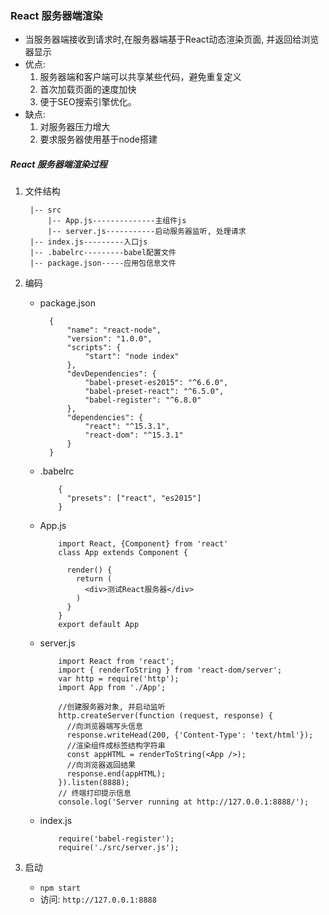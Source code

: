### React 服务器端渲染
- 当服务器端接收到请求时,在服务器端基于React动态渲染页面, 并返回给浏览器显示
- 优点:
    1. 服务器端和客户端可以共享某些代码，避免重复定义
    2. 首次加载页面的速度加快
    3. 便于SEO搜索引擎优化。
- 缺点: 
    1. 对服务器压力增大
    2. 要求服务器使用基于node搭建

##### React 服务器端渲染过程
1. 文件结构

	    |-- src
	        |-- App.js--------------主组件js
	        |-- server.js-----------启动服务器监听, 处理请求
	    |-- index.js---------入口js
	    |-- .babelrc---------babel配置文件
	    |-- package.json-----应用包信息文件
       
2. 编码
	- package.json
    
            {
	            "name": "react-node",
	            "version": "1.0.0",
	            "scripts": {
	                "start": "node index"
	            },
	            "devDependencies": {
	                "babel-preset-es2015": "^6.6.0",
	                "babel-preset-react": "^6.5.0",
	                "babel-register": "^6.8.0"
	            },
	            "dependencies": {
	                "react": "^15.3.1",
	                "react-dom": "^15.3.1"
	            }
            }

    - .babelrc
    
	          {
	            "presets": ["react", "es2015"]
	          }

    - App.js
    
	          import React, {Component} from 'react'
	          class App extends Component {
	          
	            render() {
	              return (
	                <div>测试React服务器</div>
	              )
	            }
	          }
	          export default App

    - server.js
      
	          import React from 'react';
	          import { renderToString } from 'react-dom/server';
	          var http = require('http');
	          import App from './App';
	          
	          //创建服务器对象, 并启动监听
	          http.createServer(function (request, response) {
	            //向浏览器端写头信息
	            response.writeHead(200, {'Content-Type': 'text/html'});
	            //渲染组件成标签结构字符串
	            const appHTML = renderToString(<App />);
	            //向浏览器返回结果
	            response.end(appHTML);
	          }).listen(8888);
	          // 终端打印提示信息
	          console.log('Server running at http://127.0.0.1:8888/');

    - index.js
    
	          require('babel-register');
	          require('./src/server.js');

3. 启动
    - `npm start`
    - 访问: `http://127.0.0.1:8888`